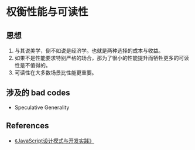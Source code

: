 # 权衡性能与可读性


## 思想
1. 与其说美学，倒不如说是经济学。也就是两种选择的成本与收益。
2. 如果不是性能要求特别严格的场合，那为了很小的性能提升而牺牲更多的可读性是不值得的。
3. 可读性在大多数场景比性能更重要。


## 涉及的 bad codes
* Speculative Generality


## References
* [《JavaScript设计模式与开发实践》](https://book.douban.com/subject/26382780/)

